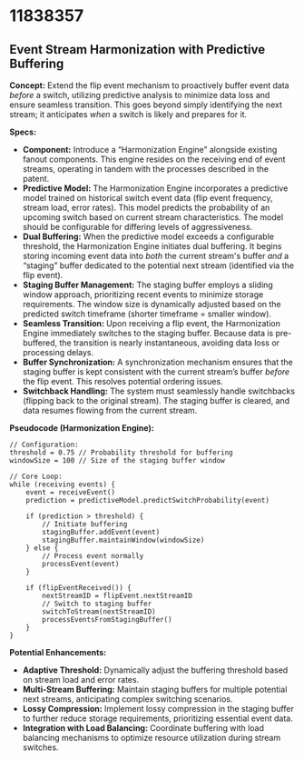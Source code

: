 # 11838357

## Event Stream Harmonization with Predictive Buffering

**Concept:** Extend the flip event mechanism to proactively buffer event data *before* a switch, utilizing predictive analysis to minimize data loss and ensure seamless transition. This goes beyond simply identifying the next stream; it anticipates *when* a switch is likely and prepares for it.

**Specs:**

*   **Component:** Introduce a “Harmonization Engine” alongside existing fanout components. This engine resides on the receiving end of event streams, operating in tandem with the processes described in the patent.
*   **Predictive Model:** The Harmonization Engine incorporates a predictive model trained on historical switch event data (flip event frequency, stream load, error rates). This model predicts the probability of an upcoming switch based on current stream characteristics. The model should be configurable for differing levels of aggressiveness.
*   **Dual Buffering:** When the predictive model exceeds a configurable threshold, the Harmonization Engine initiates dual buffering. It begins storing incoming event data into *both* the current stream's buffer *and* a “staging” buffer dedicated to the potential next stream (identified via the flip event).
*   **Staging Buffer Management:** The staging buffer employs a sliding window approach, prioritizing recent events to minimize storage requirements.  The window size is dynamically adjusted based on the predicted switch timeframe (shorter timeframe = smaller window).
*   **Seamless Transition:** Upon receiving a flip event, the Harmonization Engine immediately switches to the staging buffer.  Because data is pre-buffered, the transition is nearly instantaneous, avoiding data loss or processing delays.
*   **Buffer Synchronization:** A synchronization mechanism ensures that the staging buffer is kept consistent with the current stream’s buffer *before* the flip event. This resolves potential ordering issues.
*   **Switchback Handling:** The system must seamlessly handle switchbacks (flipping back to the original stream). The staging buffer is cleared, and data resumes flowing from the current stream.

**Pseudocode (Harmonization Engine):**

```
// Configuration:
threshold = 0.75 // Probability threshold for buffering
windowSize = 100 // Size of the staging buffer window

// Core Loop:
while (receiving events) {
    event = receiveEvent()
    prediction = predictiveModel.predictSwitchProbability(event)

    if (prediction > threshold) {
        // Initiate buffering
        stagingBuffer.addEvent(event)
        stagingBuffer.maintainWindow(windowSize)
    } else {
        // Process event normally
        processEvent(event)
    }

    if (flipEventReceived()) {
        nextStreamID = flipEvent.nextStreamID
        // Switch to staging buffer
        switchToStream(nextStreamID)
        processEventsFromStagingBuffer()
    }
}
```

**Potential Enhancements:**

*   **Adaptive Threshold:** Dynamically adjust the buffering threshold based on stream load and error rates.
*   **Multi-Stream Buffering:** Maintain staging buffers for multiple potential next streams, anticipating complex switching scenarios.
*   **Lossy Compression:** Implement lossy compression in the staging buffer to further reduce storage requirements, prioritizing essential event data.
*   **Integration with Load Balancing:** Coordinate buffering with load balancing mechanisms to optimize resource utilization during stream switches.